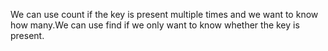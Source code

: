 We can use count if the key is present multiple times and we want to know how many.We can use find if we only want to know whether the key is present.
